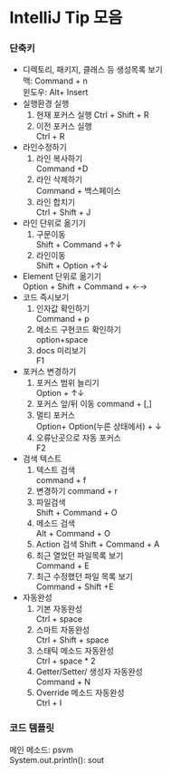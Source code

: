 # IntelliJ Tip 모음
### 단축키
- 디렉토리, 패키지, 클래스 등 생성목록 보기  
   맥: Command + n  
   윈도우: Alt+ Insert  
- 실행환경 실행  
  1. 현재 포커스 실행 
    Ctrl + Shift + R  
  2. 이전 포커스 실행  
    Ctrl + R      
- 라인수정하기 
  1. 라인 복사하기  
    Command +D      
  2. 라인 삭제하기  
    Command + 백스페이스         
  3. 라인 합치기  
    Ctrl + Shift + J      
- 라인 단위로 옮기기  
  1. 구문이동  
  	Shift + Command +↑↓  	
  2. 라인이동  
  	Shift + Option +↑↓  
- Element 단위로 옮기기  
	Option + Shift + Command + ←→  	
- 코드 즉시보기  
	1. 인자값 확인하기  
		Command + p  
	2. 메소드 구현코드 확인하기  
		option+space  
	3. docs 미리보기  
		F1  
- 포커스 변경하기  
	1. 포커스 범위 늘리기  
		 Option + ↑↓  
	2. 포커스 앞/뒤 이동
		command + [,]  
	3. 멀티 포커스  
		Option+ Option(누른 상태에서) + ↓  
	4. 오류난곳으로 자동 포커스  
		F2  
- 검색 텍스트  
	1. 텍스트 검색  
		command + f  
	2. 변경하기
		command + r  
	3. 파일검색  
		Shift + Command + O
	4. 메소드 검색  
		Alt + Command + O  
	5. Action 검색
		Shift + Command + A  
	6. 최근 열었던 파일목록 보기  
		Command + E  
	7. 최근 수정했던 파일 목록 보기  
		Command + Shift +E  
- 자동완성
	1. 기본 자동완성  
		Ctrl + space  
	2. 스마트 자동완성  
		Ctrl + Shift + space  
	3. 스태틱 메소드 자동완성  
		Ctrl + space * 2  
	4. Getter/Setter/ 생성자 자동완성  
		Command + N  
	5. Override 메소드 자동완성  
		Ctrl + I  



    







### 코드 템플릿
메인 메소드: psvm  
System.out.println(): sout

